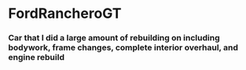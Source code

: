 # FordRancheroGT
### Car that I did a large amount of rebuilding on including bodywork, frame changes, complete interior overhaul, and engine rebuild

